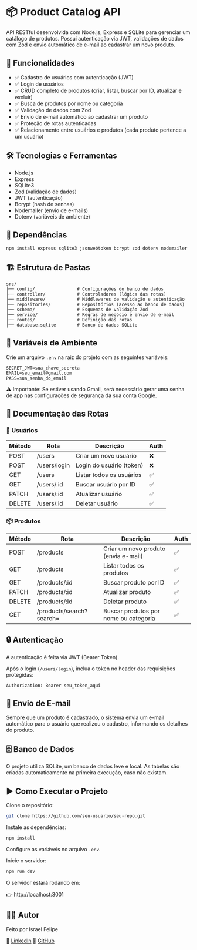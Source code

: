 
# 📦 Product Catalog API

API RESTful desenvolvida com Node.js, Express e SQLite para gerenciar um catálogo de produtos. Possui autenticação via JWT, validações de dados com Zod e envio automático de e-mail ao cadastrar um novo produto.

## 🚀 Funcionalidades
- ✅ Cadastro de usuários com autenticação (JWT)
- ✅ Login de usuários
- ✅ CRUD completo de produtos (criar, listar, buscar por ID, atualizar e excluir)
- ✅ Busca de produtos por nome ou categoria
- ✅ Validação de dados com Zod
- ✅ Envio de e-mail automático ao cadastrar um produto
- ✅ Proteção de rotas autenticadas
- ✅ Relacionamento entre usuários e produtos (cada produto pertence a um usuário)

## 🛠️ Tecnologias e Ferramentas
- Node.js
- Express
- SQLite3
- Zod (validação de dados)
- JWT (autenticação)
- Bcrypt (hash de senhas)
- Nodemailer (envio de e-mails)
- Dotenv (variáveis de ambiente)

## 🔗 Dependências
```bash
npm install express sqlite3 jsonwebtoken bcrypt zod dotenv nodemailer
```

## 🏗️ Estrutura de Pastas
```
src/
├── config/                # Configurações do banco de dados
├── controller/            # Controladores (lógica das rotas)
├── middleware/            # Middlewares de validação e autenticação
├── repositories/          # Repositórios (acesso ao banco de dados)
├── schema/                # Esquemas de validação Zod
├── service/               # Regras de negócio e envio de e-mail
├── routes/                # Definição das rotas
├── database.sqlite        # Banco de dados SQLite
```

## 🔑 Variáveis de Ambiente
Crie um arquivo `.env` na raiz do projeto com as seguintes variáveis:

```
SECRET_JWT=sua_chave_secreta
EMAIL=seu_email@gmail.com
PASS=sua_senha_do_email
```

⚠️ Importante: Se estiver usando Gmail, será necessário gerar uma senha de app nas configurações de segurança da sua conta Google.

## 📝 Documentação das Rotas

### 🔑 Usuários
| Método | Rota          | Descrição                  | Auth |
|--------|----------------|----------------------------|------|
| POST   | /users         | Criar um novo usuário      | ❌   |
| POST   | /users/login   | Login do usuário (token)   | ❌   |
| GET    | /users         | Listar todos os usuários   | ✅   |
| GET    | /users/:id     | Buscar usuário por ID      | ✅   |
| PATCH  | /users/:id     | Atualizar usuário          | ✅   |
| DELETE | /users/:id     | Deletar usuário            | ✅   |

### 📦 Produtos
| Método | Rota                    | Descrição                                    | Auth |
|--------|--------------------------|-----------------------------------------------|------|
| POST   | /products                | Criar um novo produto (envia e-mail)         | ✅   |
| GET    | /products                | Listar todos os produtos                     | ✅   |
| GET    | /products/:id            | Buscar produto por ID                        | ✅   |
| PATCH  | /products/:id            | Atualizar produto                            | ✅   |
| DELETE | /products/:id            | Deletar produto                              | ✅   |
| GET    | /products/search?search= | Buscar produtos por nome ou categoria        | ✅   |

## 🔒 Autenticação
A autenticação é feita via JWT (Bearer Token).

Após o login (`/users/login`), inclua o token no header das requisições protegidas:

```
Authorization: Bearer seu_token_aqui
```

## 📧 Envio de E-mail
Sempre que um produto é cadastrado, o sistema envia um e-mail automático para o usuário que realizou o cadastro, informando os detalhes do produto.

## 🗄️ Banco de Dados
O projeto utiliza SQLite, um banco de dados leve e local. As tabelas são criadas automaticamente na primeira execução, caso não existam.

## ▶️ Como Executar o Projeto

Clone o repositório:

```bash
git clone https://github.com/seu-usuario/seu-repo.git
```

Instale as dependências:

```bash
npm install
```

Configure as variáveis no arquivo `.env`.

Inicie o servidor:

```bash
npm run dev
```

O servidor estará rodando em:

👉 http://localhost:3001

## 👨‍💻 Autor
Feito por Israel Felipe

🔗 [LinkedIn](https://www.linkedin.com/in/israelbrands/)
🔗 [GitHub](https://github.com/Israel-ops-cmd)

